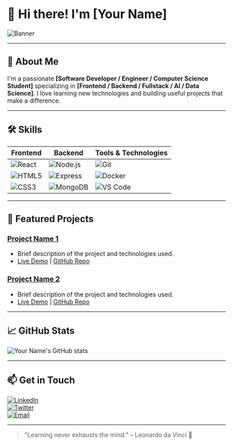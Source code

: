 # 👋 Hi there! I'm [Your Name]

![Banner](https://images.unsplash.com/photo-1507525428034-b723cf961d3e?auto=format&fit=crop&w=1350&q=80)

---

## 🚀 About Me

I'm a passionate **[Software Developer / Engineer / Computer Science Student]** specializing in **[Frontend / Backend / Fullstack / AI / Data Science]**. I love learning new technologies and building useful projects that make a difference.

---

## 🛠 Skills

| Frontend             | Backend              | Tools & Technologies  |
|----------------------|----------------------|----------------------|
| ![React](https://img.shields.io/badge/React-20232A?style=for-the-badge&logo=react&logoColor=61DAFB) | ![Node.js](https://img.shields.io/badge/Node.js-339933?style=for-the-badge&logo=node.js&logoColor=white) | ![Git](https://img.shields.io/badge/Git-F05032?style=for-the-badge&logo=git&logoColor=white) |
| ![HTML5](https://img.shields.io/badge/HTML5-E34F26?style=for-the-badge&logo=html5&logoColor=white) | ![Express](https://img.shields.io/badge/Express.js-000000?style=for-the-badge&logo=express&logoColor=white) | ![Docker](https://img.shields.io/badge/Docker-2496ED?style=for-the-badge&logo=docker&logoColor=white) |
| ![CSS3](https://img.shields.io/badge/CSS3-1572B6?style=for-the-badge&logo=css3&logoColor=white) | ![MongoDB](https://img.shields.io/badge/MongoDB-47A248?style=for-the-badge&logo=mongodb&logoColor=white) | ![VS Code](https://img.shields.io/badge/VS_Code-007ACC?style=for-the-badge&logo=visual-studio-code&logoColor=white) |

---

## 💼 Featured Projects

### [Project Name 1](project-link)
- Brief description of the project and technologies used.
- [Live Demo](demo-link) | [GitHub Repo](repo-link)

### [Project Name 2](project-link)
- Brief description of the project and technologies used.
- [Live Demo](demo-link) | [GitHub Repo](repo-link)

---

## 📈 GitHub Stats

![Your Name's GitHub stats](https://github-readme-stats.vercel.app/api?username=yourusername&show_icons=true&theme=radical)

---

## 📫 Get in Touch

[![LinkedIn](https://img.shields.io/badge/LinkedIn-0077B5?style=for-the-badge&logo=linkedin&logoColor=white)](https://linkedin.com/in/yourprofile)  
[![Twitter](https://img.shields.io/badge/Twitter-1DA1F2?style=for-the-badge&logo=twitter&logoColor=white)](https://twitter.com/yourprofile)  
[![Email](https://img.shields.io/badge/Email-D14836?style=for-the-badge&logo=gmail&logoColor=white)](mailto:youremail@example.com)

---

> "Learning never exhausts the mind." – Leonardo da Vinci 🚀
